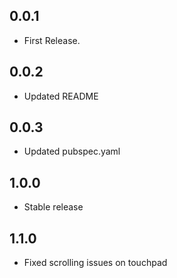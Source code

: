 ## 0.0.1

* First Release.

## 0.0.2

* Updated README

## 0.0.3

* Updated pubspec.yaml

## 1.0.0

* Stable release

## 1.1.0
* Fixed scrolling issues on touchpad
